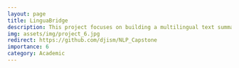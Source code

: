 ```yaml
---
layout: page
title: LinguaBridge
description: This project focuses on building a multilingual text summarization system that efficiently generates concise summaries across different languages.
img: assets/img/project_6.jpg
redirect: https://github.com/djism/NLP_Capstone
importance: 6
category: Academic
---
```

